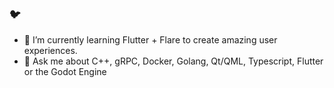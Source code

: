 ### :bird: 
- 🌱 I’m currently learning Flutter + Flare to create amazing user experiences.
- 💬 Ask me about C++, gRPC, Docker, Golang, Qt/QML, Typescript, Flutter or the Godot Engine


<!--
**alexlekrow/alexlekrow** is a ✨ _special_ ✨ repository because its `README.md` (this file) appears on your GitHub profile.

Here are some ideas to get you started:

- 🔭 I’m currently working on ...
- 🌱 I’m currently learning ...
- 👯 I’m looking to collaborate on ...
- 🤔 I’m looking for help with ...
- 💬 Ask me about ...
- 📫 How to reach me: ...
- 😄 Pronouns: ...
- ⚡ Fun fact: ...
-->
